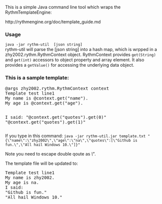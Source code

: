 
<p>This is a simple Java command line tool which wraps the RythmTemplateEngine:</p>
http://rythmengine.org/doc/template_guide.md

<h3>Usage</h3>
<code>java -jar rythm-util <template-file-name> [json string]</code>
<br>
rythm-util will parse the [json string] into a hash map, which is wrpped in a zhy2002.rythm.RythmContext object. 
RythmContext provides <code>get(String)</code> and <code>get(int)</code> accessors to object property and array element. It also provides a <code>getValue()</code> for accessing the underlying data object.

<div>
<h3>This is a sample template:</h3>
<pre>
@args zhy2002.rythm.RythmContext context
Template test line1
My name is @context.get("name").
My age is @context.get("age").

I said:
"@context.get("quotes").get(0)"
"@context.get("quotes").get(1)"
</pre>

<p>If you type in this command:
<code>java -jar rythm-util.jar template.txt "{\"name\":\"zhy2002\",\"age\":\"na\",\"quotes\":[\"Github is fun.\",\"All hail Windows 10.\"]}"</code>
</p>
Note you need to escape double qoute as <em>\"</em>.
<p>The template file will be updated to:</p>
<pre>
Template test line1
My name is zhy2002.
My age is na.
I said:
"Github is fun."
"All hail Windows 10."
</pre>
</div>
